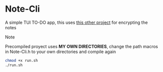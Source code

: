 # Note-Cli
A simple TUI TO-DO app, this uses [this other project](https://github.com/lvzrr/Proyects/tree/main/ObfusKey) for encrypting the notes

> [!NOTE]
Precompiled proyect uses **MY OWN DIRECTORIES**, change the path macros in Note-Cli.h to your own directories and compile again

```bash
chmod +x run.sh
./run.sh
```


